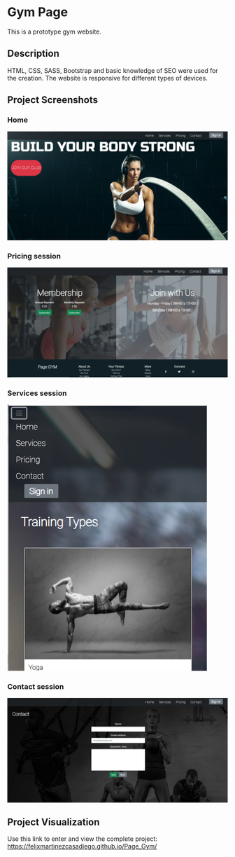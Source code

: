 # Gym Page

This is a prototype gym website. 

## Description

HTML, CSS, SASS, Bootstrap and basic knowledge of SEO were used for the creation. The website is responsive for different types of devices.

## Project Screenshots

### Home

![](Imagenes/Readme1.png)

### Pricing session

![](Imagenes/Readme2.png)

### Services session 

![](Imagenes/Readme3.png)

### Contact session

![](Imagenes/Readme4.png)

## Project Visualization

Use this link to enter and view the complete project: https://felixmartinezcasadiego.github.io/Page_Gym/